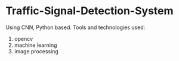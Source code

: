 # Traffic-Signal-Detection-System
Using CNN, Python based.
Tools and technologies used:
1. opencv
2. machine learning
3. image processing

